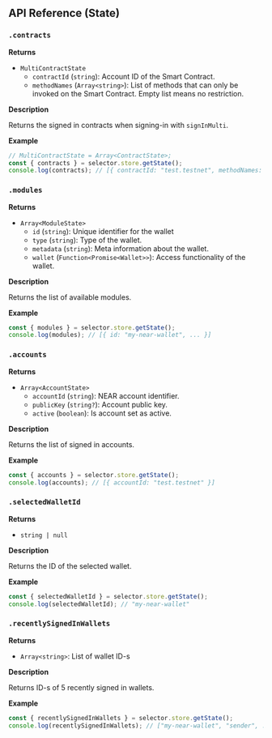 ## API Reference (State)
### `.contracts`

**Returns**

- `MultiContractState`
  - `contractId` (`string`): Account ID of the Smart Contract.
  - `methodNames` (`Array<string>`): List of methods that can only be invoked on the Smart Contract. Empty list means no restriction.

**Description**

Returns the signed in contracts when signing-in with `signInMulti`.

**Example**

```ts
// MultiContractState = Array<ContractState>;
const { contracts } = selector.store.getState();
console.log(contracts); // [{ contractId: "test.testnet", methodNames: [] }, { contractId: "test1.testnet", methodNames: [] }]
```

### `.modules`

**Returns**

- `Array<ModuleState>`
  - `id` (`string`): Unique identifier for the wallet
  - `type` (`string`): Type of the wallet.
  - `metadata` (`string`): Meta information about the wallet.
  - `wallet` (`Function<Promise<Wallet>>`): Access functionality of the wallet.

**Description**

Returns the list of available modules.

**Example**

```ts
const { modules } = selector.store.getState();
console.log(modules); // [{ id: "my-near-wallet", ... }]
```

### `.accounts`

**Returns**

- `Array<AccountState>`
  - `accountId` (`string`): NEAR account identifier.
  - `publicKey` (`string?`): Account public key.
  - `active` (`boolean`): Is account set as active.

**Description**

Returns the list of signed in accounts.

**Example**

```ts
const { accounts } = selector.store.getState();
console.log(accounts); // [{ accountId: "test.testnet" }]
```

### `.selectedWalletId`

**Returns**

- `string | null`

**Description**

Returns the ID of the selected wallet.

**Example**

```ts
const { selectedWalletId } = selector.store.getState();
console.log(selectedWalletId); // "my-near-wallet"
```

### `.recentlySignedInWallets`

**Returns**

- `Array<string>`: List of wallet ID-s

**Description**

Returns ID-s of 5 recently signed in wallets.

**Example**

```ts
const { recentlySignedInWallets } = selector.store.getState();
console.log(recentlySignedInWallets); // ["my-near-wallet", "sender", ...]
```
